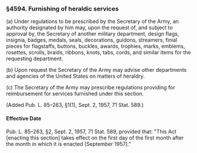 ### §4594. Furnishing of heraldic services ###

(a) Under regulations to be prescribed by the Secretary of the Army, an authority designated by him may, upon the request of, and subject to approval by, the Secretary of another military department, design flags, insignia, badges, medals, seals, decorations, guidons, streamers, finial pieces for flagstaffs, buttons, buckles, awards, trophies, marks, emblems, rosettes, scrolls, braids, ribbons, knots, tabs, cords, and similar items for the requesting department.

(b) Upon request the Secretary of the Army may advise other departments and agencies of the United States on matters of heraldry.

(c) The Secretary of the Army may prescribe regulations providing for reimbursement for services furnished under this section.

(Added Pub. L. 85–263, §1(1), Sept. 2, 1957, 71 Stat. 589.)

#### Effective Date ####

Pub. L. 85–263, §2, Sept. 2, 1957, 71 Stat. 589, provided that: "This Act [enacting this section] takes effect on the first day of the first month after the month in which it is enacted [September 1957]."